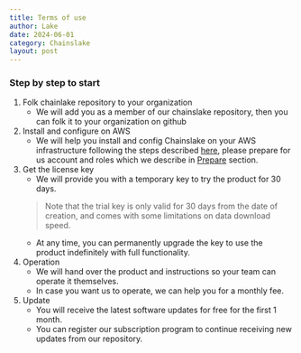 ```yaml
---
title: Terms of use
author: Lake
date: 2024-06-01
category: Chainslake
layout: post
---
```


### Step by step to start

1. Folk chainlake repository to your organization
    - We will add you as a member of our chainslake repository, then you can folk it to your organization on github
2. Install and configure on AWS
    - We will help you install and config Chainslake on your AWS infrastructure following the steps described [here](/pages/2-install-and-configure-on-aws), please prepare for us account and roles which we describe in [Prepare](/pages/2-install-and-configure-on-aws/#prepare) section.
3. Get the license key
    - We will provide you with a temporary key to try the product for 30 days.
    > Note that the trial key is only valid for 30 days from the date of creation, and comes with some limitations on data download speed.
    - At any time, you can permanently upgrade the key to use the product indefinitely with full functionality.
4. Operation
    - We will hand over the product and instructions so your team can operate it themselves.
    - In case you want us to operate, we can help you for a monthly fee.
5. Update
    - You will receive the latest software updates for free for the first 1 month.
    - You can register our subscription program to continue receiving new updates from our repository.


